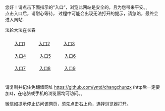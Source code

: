 您好！请点击下面指示的“入口”，浏览此网站是安全的，且为您带来平安。。 <br/>
点击入口后，请耐心等待， 过程中可能会出现无法打开的提示，请忽略，最终会进入网站. </br>

法轮大法在长春<br/>
<div style="padding:10px"><a style="margin:20px" target="_blank" href="https://dibmba3ggmwn1.cloudfront.net/2Qpsp?ydhfrko" id="ccLink1" rel="nofollow">入口1</a> <a target="_blank" style="margin:20px" href="https://d3txatl5wknkl2.cloudfront.net/2Qpsp?dpjoxl" id="ccLink2" rel="nofollow">入口2</a> <a style="margin:20px" target="_blank" href="https://d11q1srmpvf6v9.cloudfront.net/2Qpsp?lfbums" id="ccLink3" rel="nofollow">入口3</a></div>

<div style="padding:10px" ><a style="margin:20px" target="_blank" href="https://dibmba3ggmwn1.cloudfront.net/2Qpsp?ydhfrko" id="ccLink4" rel="nofollow">入口4</a> <a style="margin:20px" href="https://d3txatl5wknkl2.cloudfront.net/2Qpsp?dpjoxl" target="_blank" id="ccLink5" rel="nofollow">入口5</a> <a style="margin:20px" href="https://d11q1srmpvf6v9.cloudfront.net/2Qpsp?lfbums" target="_blank" id="ccLink6" rel="nofollow">入口6</a></div>

<div style="padding:10px"><a style="margin:20px" target="_blank" href="https://dibmba3ggmwn1.cloudfront.net/2Qpsp?ydhfrko" id="ccLink7" rel="nofollow">入口7</a> <a style="margin:20px" href="https://d3txatl5wknkl2.cloudfront.net/2Qpsp?dpjoxl" target="_blank" id="ccLink8" rel="nofollow">入口8</a> <a style="margin:20px" target="_blank" href="https://d11q1srmpvf6v9.cloudfront.net/2Qpsp?lfbums" id="ccLink9" rel="nofollow">入口9</a></div>

<br/>



请复制并记住免翻墙网址 https://github.com/yntd/changchunzx (http后一定要加s)，在电脑或手机的浏览器均可访问。。<br/>

微信如提示停止访问该网页，须先点击右上角，选择浏览器打开。
